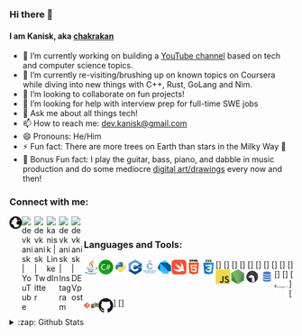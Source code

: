 ### Hi there 👋

#### I am Kanisk, aka [chakrakan](https://github.com/chakrakan/)

- 🔭 I’m currently working on building a [YouTube channel](https://www.youtube.com/channel/UC1jjg1XRAuUZj7-Q48v7tFw) based on tech and computer science topics.
- 🌱 I’m currently re-visiting/brushing up on known topics on Coursera while diving into new things with C++, Rust, GoLang and Nim. 
- 👯 I’m looking to collaborate on fun projects!
- 🤔 I’m looking for help with interview prep for full-time SWE jobs
- 💬 Ask me about all things tech!
- 📫 How to reach me: dev.kanisk@gmail.com
- 😄 Pronouns: He/Him
- ⚡ Fun fact: There are more trees on Earth than stars in the Milky Way 🌌
- 🎵 Bonus Fun fact: I play the guitar, bass, piano, and dabble in music production and do some mediocre [digital art/drawings](https://www.deviantart.com/kaniskc) every now and then!

### Connect with me:

[<img align="left" alt="kan.codes" width="22px" src="https://raw.githubusercontent.com/iconic/open-iconic/master/svg/globe.svg" />][website]
[<img align="left" alt="devkanisk | YouTube" width="22px" src="https://cdn.jsdelivr.net/npm/simple-icons@v3/icons/youtube.svg" />][youtube]
[<img align="left" alt="devkanisk | Twitter" width="22px" src="https://cdn.jsdelivr.net/npm/simple-icons@v3/icons/twitter.svg" />][twitter]
[<img align="left" alt="kanisk | LinkedIn" width="22px" src="https://cdn.jsdelivr.net/npm/simple-icons@v3/icons/linkedin.svg" />][linkedin]
[<img align="left" alt="devkanisk | Instagram" width="22px" src="https://cdn.jsdelivr.net/npm/simple-icons@v3/icons/instagram.svg" />][instagram]
[<img align="left" alt="devkanisk | DEVpost" src="https://d2fltix0v2e0sb.cloudfront.net/dev-badge.svg" alt="Kanisk's DEV Profile" width="22px">][devpost]

<br />

### Languages and Tools:

<img align="left" alt="Java" width="26px" src="https://raw.githubusercontent.com/github/explore/80688e429a7d4ef2fca1e82350fe8e3517d3494d/topics/java/java.png" />
[<img align="left" alt="C#" width="26px" src="https://raw.githubusercontent.com/github/explore/80688e429a7d4ef2fca1e82350fe8e3517d3494d/topics/csharp/csharp.png" />]
[<img align="left" alt="Python" width="26px" src="https://raw.githubusercontent.com/github/explore/80688e429a7d4ef2fca1e82350fe8e3517d3494d/topics/python/python.png" />]
[<img align="left" alt="Cpp" width="26px" src="https://raw.githubusercontent.com/github/explore/80688e429a7d4ef2fca1e82350fe8e3517d3494d/topics/cpp/cpp.png" />]
[<img align="left" alt="C" width="26px" src="https://raw.githubusercontent.com/github/explore/80688e429a7d4ef2fca1e82350fe8e3517d3494d/topics/c/c.png" />]
[<img align="left" alt="Dart" width="26px" src="https://raw.githubusercontent.com/github/explore/80688e429a7d4ef2fca1e82350fe8e3517d3494d/topics/dart/dart.png" />]
[<img align="left" alt="Swift" width="26px" src="https://raw.githubusercontent.com/github/explore/80688e429a7d4ef2fca1e82350fe8e3517d3494d/topics/swift/swift.png" />]
[<img align="left" alt="HTML5" width="26px" src="https://raw.githubusercontent.com/github/explore/80688e429a7d4ef2fca1e82350fe8e3517d3494d/topics/html/html.png" />]
[<img align="left" alt="CSS3" width="26px" src="https://raw.githubusercontent.com/github/explore/80688e429a7d4ef2fca1e82350fe8e3517d3494d/topics/css/css.png" />]
[<img align="left" alt="JavaScript" width="26px" src="https://raw.githubusercontent.com/github/explore/80688e429a7d4ef2fca1e82350fe8e3517d3494d/topics/javascript/javascript.png" />]
[<img align="left" alt="Node.js" width="26px" src="https://raw.githubusercontent.com/github/explore/80688e429a7d4ef2fca1e82350fe8e3517d3494d/topics/nodejs/nodejs.png" />]
[<img align="left" alt="Deno" width="26px" src="https://raw.githubusercontent.com/github/explore/361e2821e2dea67711cde99c9c40ed357061cf27/topics/deno/deno.png" />]
[<img align="left" alt="SQL" width="26px" src="https://raw.githubusercontent.com/github/explore/80688e429a7d4ef2fca1e82350fe8e3517d3494d/topics/sql/sql.png" />]
[<img align="left" alt="MongoDB" width="26px" src="https://raw.githubusercontent.com/github/explore/80688e429a7d4ef2fca1e82350fe8e3517d3494d/topics/mongodb/mongodb.png" />]
[<img align="left" alt="Git" width="26px" src="https://raw.githubusercontent.com/github/explore/80688e429a7d4ef2fca1e82350fe8e3517d3494d/topics/git/git.png" />]
[<img align="left" alt="GitHub" width="26px" src="https://raw.githubusercontent.com/github/explore/78df643247d429f6cc873026c0622819ad797942/topics/github/github.png" />]

<br />
<br />

<details>
  <summary>:zap: Github Stats</summary>
  <img align="left" alt="chakrakan's Github Stats" src="https://github-readme-stats.vercel.app/api?username=chakrakan&show_icons=true&theme=tokyonight&hide_border=true" />
</details>

[website]: https://kan.codes
[twitter]: https://twitter.com/chakra_kan
[youtube]: https://www.youtube.com/channel/UC1jjg1XRAuUZj7-Q48v7tFw/
[instagram]: https://instagram.com/
[linkedin]: https://linkedin.com/in/kaniskc
[devpost]: https://dev.to/chakrakan
